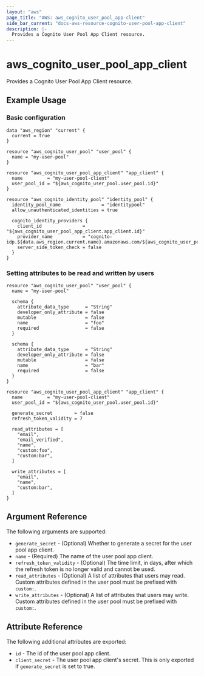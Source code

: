 ```yaml
---
layout: "aws"
page_title: "AWS: aws_cognito_user_pool_app-client"
side_bar_current: "docs-aws-resource-cognito-user-pool-app-client"
description: |-
  Provides a Cognito User Pool App Client resource.
---
```


# aws_cognito_user_pool_app_client

Provides a Cognito User Pool App Client resource.

## Example Usage

### Basic configuration

```hcl
data "aws_region" "current" {
  current = true
}

resource "aws_cognito_user_pool" "user_pool" {
  name = "my-user-pool"
}

resource "aws_cognito_user_pool_app_client" "app_client" {
  name         = "my-user-pool-client"
  user_pool_id = "${aws_cognito_user_pool.user_pool.id}"
}

resource "aws_cognito_identity_pool" "identity_pool" {
  identity_pool_name               = "identitypool"
  allow_unauthenticated_identities = true

  cognito_identity_providers {
    client_id               = "${aws_cognito_user_pool_app_client.app_client.id}"
    provider_name           = "cognito-idp.${data.aws_region.current.name}.amazonaws.com/${aws_cognito_user_pool.user_pool.id}"
    server_side_token_check = false
  }
}
```

### Setting attributes to be read and written by users

```hcl
resource "aws_cognito_user_pool" "user_pool" {
  name = "my-user-pool"

  schema {
    attribute_data_type      = "String"
    developer_only_attribute = false
    mutable                  = false
    name                     = "foo"
    required                 = false
  }

  schema {
    attribute_data_type      = "String"
    developer_only_attribute = false
    mutable                  = false
    name                     = "bar"
    required                 = false
  }
}

resource "aws_cognito_user_pool_app_client" "app_client" {
  name         = "my-user-pool-client"
  user_pool_id = "${aws_cognito_user_pool.user_pool.id}"

  generate_secret        = false
  refresh_token_validity = 7

  read_attributes = [
    "email",
    "email_verified",
    "name",
    "custom:foo",
    "custom:bar",
  ]

  write_attributes = [
    "email",
    "name",
    "custom:bar",
  ]
}
```

## Argument Reference

The following arguments are supported:

* `generate_secret` - (Optional) Whether to generate a secret for the user pool app client.
* `name` - (Required) The name of the user pool app client.
* `refresh_token_validity` - (Optional) The time limit, in days, after which the refresh token is no longer valid and cannot be used.
* `read_attributes` - (Optional) A list of attributes that users may read. Custom attributes defined in the user pool must be prefixed with `custom:`.
* `write_attributes` - (Optional) A list of attributes that users may write. Custom attributes defined in the user pool must be prefixed with `custom:`.

## Attribute Reference

The following additional attributes are exported:

* `id` - The id of the user pool app client.
* `client_secret` - The user pool app client's secret. This is only exported if `generate_secret` is set to true.

